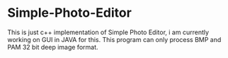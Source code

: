 # Simple-Photo-Editor
This is just c++ implementation of Simple Photo Editor, i am currently working on GUI in JAVA for this.
This program can only process BMP and PAM 32 bit deep image format.
